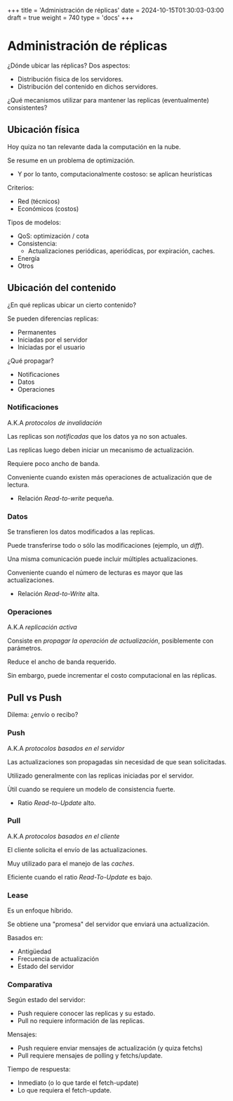 +++
title = 'Administración de réplicas'
date = 2024-10-15T01:30:03-03:00
draft = true
weight = 740 
type = 'docs'
+++

# Administración de réplicas

¿Dónde ubicar las réplicas? Dos aspectos:

- Distribución física de los servidores.
- Distribución del contenido en dichos servidores.

¿Qué mecanismos utilizar para mantener las replicas (eventualmente) consistentes?

## Ubicación física

Hoy quiza no tan relevante dada la computación en la nube.

Se resume en un problema de optimización.

- Y por lo tanto, computacionalmente costoso: se aplican heurísticas

Criterios:
- Red (técnicos)
- Económicos (costos)

Tipos de modelos:
- QoS: optimización / cota
- Consistencia:
    - Actualizaciones periódicas, aperiódicas, por expiración, caches.
- Energía
- Otros

## Ubicación del contenido

¿En qué replicas ubicar un cierto contenido?

Se pueden diferencias replicas:
- Permanentes
- Iniciadas por el servidor
- Iniciadas por el usuario

¿Qué propagar?
- Notificaciones
- Datos
- Operaciones

### Notificaciones

A.K.A *protocolos de invalidación*

Las replicas son *notificadas* que los datos ya no son actuales.

Las replicas luego deben iniciar un mecanismo de actualización.

Requiere poco ancho de banda.

Conveniente cuando existen más operaciones de actualización que de lectura.
- Relación *Read-to-write* pequeña.

### Datos

Se transfieren los datos modificados a las replicas.

Puede transferirse todo o sólo las modificaciones (ejemplo, un *diff*).

Una misma comunicación puede incluir múltiples actualizaciones.

Conveniente cuando el número de lecturas es mayor que las actualizaciones.
- Relación *Read-to-Write* alta.

### Operaciones

A.K.A *replicación activa*

Consiste en *propagar la operación de actualización*, posiblemente con parámetros.

Reduce el ancho de banda requerido.

Sin embargo, puede incrementar el costo computacional en las réplicas.

## Pull vs Push

Dilema: ¿envío o recibo?

### Push

A.K.A *protocolos basados en el servidor*

Las actualizaciones son propagadas sin necesidad de que sean solicitadas.

Utilizado generalmente con las replicas iniciadas por el servidor.

Ùtil cuando se requiere un modelo de consistencia fuerte.
- Ratio *Read-to-Update* alto.

### Pull

A.K.A *protocolos basados en el cliente*

El cliente solicita el envío de las actualizaciones.

Muy utilizado para el manejo de las *caches*.

Eficiente cuando el ratio *Read-To-Update* es bajo.

### Lease

Es un enfoque híbrido.

Se obtiene una "promesa" del servidor que enviará una actualización.

Basados en:
- Antigüedad
- Frecuencia de actualización
- Estado del servidor

### Comparativa

Según estado del servidor:
- Push requiere conocer las replicas y su estado.
- Pull no requiere información de las replicas.

Mensajes:
- Push requiere enviar mensajes de actualización (y quiza fetchs)
- Pull requiere mensajes de polling y fetchs/update.

Tiempo de respuesta:
- Inmediato (o lo que tarde el fetch-update)
- Lo que requiera el fetch-update.

